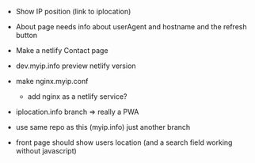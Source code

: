 - Show IP position (link to iplocation)
- About page needs info about userAgent and hostname and the refresh button
- Make a netlify Contact page

- dev.myip.info preview netlify version

- make nginx.myip.conf

  - add nginx as a netlify service?

- iplocation.info branch => really a PWA
- use same repo as this (myip.info) just another branch
- front page should show users location (and a search field working without javascript)
